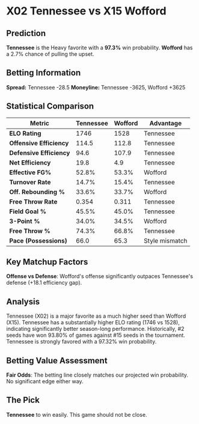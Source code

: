 # X02 Tennessee vs X15 Wofford

## Prediction
**Tennessee** is the Heavy favorite with a **97.3%** win probability.
**Wofford** has a 2.7% chance of pulling the upset.

## Betting Information
**Spread:** Tennessee -28.5
**Moneyline:** Tennessee -3625, Wofford +3625

## Statistical Comparison

| Metric | Tennessee | Wofford | Advantage |
|--------|-----------------|-----------------|----------|
| **ELO Rating** | 1746 | 1528 | Tennessee |
| **Offensive Efficiency** | 114.5 | 112.8 | Tennessee |
| **Defensive Efficiency** | 94.6 | 107.9 | Tennessee |
| **Net Efficiency** | 19.8 | 4.9 | Tennessee |
| **Effective FG%** | 52.8% | 53.3% | Wofford |
| **Turnover Rate** | 14.7% | 15.4% | Tennessee |
| **Off. Rebounding %** | 33.6% | 33.7% | Wofford |
| **Free Throw Rate** | 0.354 | 0.311 | Tennessee |
| **Field Goal %** | 45.5% | 45.0% | Tennessee |
| **3-Point %** | 34.0% | 34.5% | Wofford |
| **Free Throw %** | 74.3% | 66.8% | Tennessee |
| **Pace (Possessions)** | 66.0 | 65.3 | Style mismatch |

## Key Matchup Factors

**Offense vs Defense**: Wofford's offense significantly outpaces Tennessee's defense (+18.1 efficiency gap).

## Analysis

Tennessee (X02) is a major favorite as a much higher seed than Wofford (X15). Tennessee has a substantially higher ELO rating (1746 vs 1528), indicating significantly better season-long performance. Historically, #2 seeds have won 93.80% of games against #15 seeds in the tournament. Tennessee is strongly favored with a 97.32% win probability.

## Betting Value Assessment

**Fair Odds**: The betting line closely matches our projected win probability. No significant edge either way.

## The Pick

**Tennessee** to win easily. This game should not be close.


